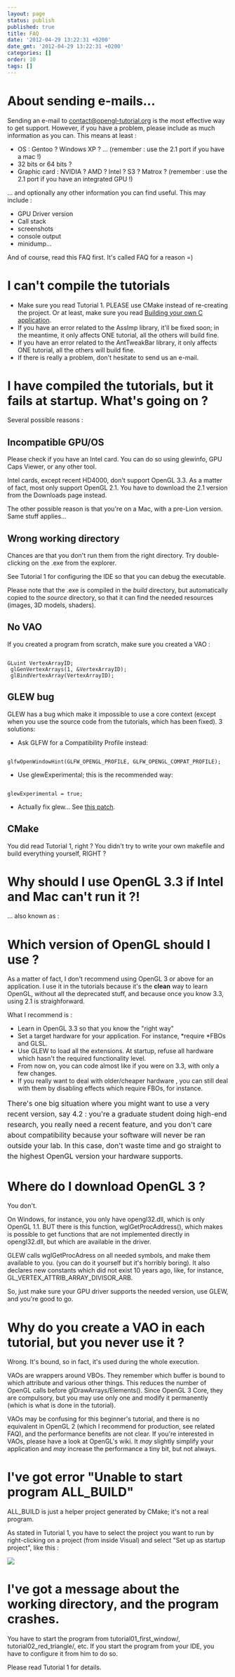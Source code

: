 ```yaml
---
layout: page
status: publish
published: true
title: FAQ
date: '2012-04-29 13:22:31 +0200'
date_gmt: '2012-04-29 13:22:31 +0200'
categories: []
order: 10
tags: []
---
```


# About sending e-mails...

Sending an e-mail to contact@opengl-tutorial.org is the most effective way to get support. However, if you have a problem, please include as much information as you can. This means at least :

* OS : Gentoo ? Windows XP ? ... (remember : use the 2.1 port if you have a mac !)
* 32 bits or 64 bits ?
* Graphic card : NVIDIA ? AMD ? Intel ? S3 ? Matrox ? (remember : use the 2.1 port if you have an integrated GPU !)

... and optionally any other information you can find useful. This may include :

* GPU Driver version
* Call stack
* screenshots
* console output
* minidump...

And of course, read this FAQ first. It's called FAQ for a reason =)

# I can't compile the tutorials


* Make sure you read Tutorial 1. PLEASE use CMake instead of re-creating the project. Or at least, make sure you read [Building your own C application](http://www.opengl-tutorial.org/miscellaneous/building-your-own-c-application/).
* If you have an error related to the AssImp library, it'll be fixed soon; in the meantime, it only affects ONE tutorial, all the others will build fine.
* If you have an error related to the AntTweakBar library, it only affects ONE tutorial, all the others will build fine.
* If there is really a problem, don't hesitate to send us an e-mail.


# I have compiled the tutorials, but it fails at startup. What's going on ?

Several possible reasons :

## Incompatible GPU/OS

Please check if you have an Intel card. You can do so using glewinfo, GPU Caps Viewer, or any other tool.

Intel cards, except recent HD4000, don't support OpenGL 3.3. As a matter of fact, most only support OpenGL 2.1. You have to download the 2.1 version from the Downloads page instead.

The other possible reason is that you're on a Mac, with a pre-Lion version. Same stuff applies...

## Wrong working directory

Chances are that you don't run them from the right directory. Try double-clicking on the .exe from the explorer.

See Tutorial 1 for configuring the IDE so that you can debug the executable.

Please note that the .exe is compiled in the *build* directory, but automatically copied to the *source* directory, so that it can find the needed resources (images, 3D models, shaders).

## No VAO

If you created a program from scratch, make sure you created a VAO :
```

GLuint VertexArrayID;
 glGenVertexArrays(1, &VertexArrayID);
 glBindVertexArray(VertexArrayID);
```

## GLEW bug

GLEW has a bug which make it impossible to use a core context (except when you use the source code from the tutorials, which has been fixed). 3 solutions:

* Ask GLFW for a Compatibility Profile instead:

```

glfwOpenWindowHint(GLFW_OPENGL_PROFILE, GLFW_OPENGL_COMPAT_PROFILE);
```

* Use glewExperimental; this is the recommended way:

```

glewExperimental = true;
```

* Actually fix glew... See [this patch](http://code.google.com/p/opengl-tutorial-org/source/browse/external/glew-1.5.8.patch?name=0009_33).


## CMake

You did read Tutorial 1, right ? You didn't try to write your own makefile and build everything yourself, RIGHT ?

# Why should I use OpenGL 3.3 if Intel and Mac can't run it ?!

... also known as :

# Which version of OpenGL should I use ?

As a matter of fact, I don't recommend using OpenGL 3 or above for an application. I use it in the tutorials because it's the **clean** way to learn OpenGL, without all the deprecated stuff, and because once you know 3.3, using 2.1 is straighforward.

What I recommend is :

* Learn in OpenGL 3.3 so that you know the "right way"
* Set a target hardware for your application. For instance, *require *FBOs and GLSL.
* Use GLEW to load all the extensions. At startup, refuse all hardware which hasn't the required functionality level.
* From now on, you can code almost like if you were on 3.3, with only a few changes.
* If you really want to deal with older/cheaper hardware , you can still deal with them by disabling effects which require FBOs, for instance.

<div><span style="font-size: medium;"><span style="line-height: 24px;">There's one big situation where you might want to use a very recent version, say 4.2 : you're a graduate student doing high-end research, you really need a recent feature, and you don't care about compatibility because your software will never be ran outside your lab. In this case, don't waste time and go straight to the highest OpenGL version your hardware supports.</span></span></div>


# Where do I download OpenGL 3 ?

You don't.

On Windows, for instance, you only have opengl32.dll, which is only OpenGL 1.1. BUT there is this function, wglGetProcAddress(), which makes is possible to get functions that are not implemented directly in opengl32.dll, but which are available in the driver.

GLEW calls wglGetProcAdress on all needed symbols, and make them available to you. (you can do it yourself but it's horribly boring). It also declares new constants which did not exist 10 years ago, like, for instance, GL_VERTEX_ATTRIB_ARRAY_DIVISOR_ARB.

So, just make sure your GPU driver supports the needed version, use GLEW, and you're good to go.



# Why do you create a VAO in each tutorial, but you never use it ?


Wrong. It's bound, so in fact, it's used during the whole execution.

VAOs are wrappers around VBOs. They remember which buffer is bound to which attribute and various other things. This reduces the number of OpenGL calls before glDrawArrays/Elements(). Since OpenGL 3 Core, they are compulsory, but you may use only one and modify it permanently (which is what is done in the tutorial).

VAOs may be confusing for this beginner's tutorial, and there is no equivalent in OpenGL 2 (which I recommend for production, see related FAQ), and the performance benefits are not clear. If you're interested in VAOs, please have a look at OpenGL's wiki. It *may* slightly simplify your application and *may* increase the performance a tiny bit, but not always.
<div><span style="font-size: medium;"><span style="line-height: 24px;">
</span></span></div>

# I've got error "Unable to start program ALL_BUILD"

ALL_BUILD is just a helper project generated by CMake; it's not a real program.

As stated in Tutorial 1, you have to select the project you want to run by right-clicking on a project (from inside Visual) and select "Set up as startup project", like this :

![]({{site.baseurl}}/assets/images/faq/StartupProject.png)


 

# I've got a message about the working directory, and the program crashes.

You have to start the program from tutorial01_first_window/, tutorial02_red_triangle/, etc. If you start the program from your IDE, you have to configure it from him to do so.

Please read Tutorial 1 for details.
